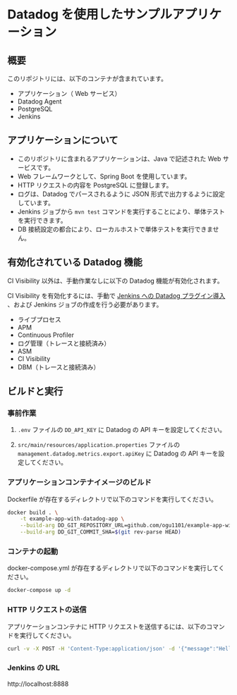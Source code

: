 # Datadog を使用したサンプルアプリケーション

## 概要

このリポジトリには、以下のコンテナが含まれています。

- アプリケーション（ Web サービス）
- Datadog Agent
- PostgreSQL
- Jenkins

## アプリケーションについて

- このリポジトリに含まれるアプリケーションは、Java で記述された Web サービスです。
- Web フレームワークとして、Spring Boot を使用しています。
- HTTP リクエストの内容を PostgreSQL に登録します。
- ログは、Datadog でパースされるように JSON 形式で出力するように設定しています。
- Jenkins ジョブから `mvn test` コマンドを実行することにより、単体テストを実行できます。
- DB 接続設定の都合により、ローカルホストで単体テストを実行できません。

## 有効化されている Datadog 機能

CI Visibility 以外は、手動作業なしに以下の Datadog 機能が有効化されます。

CI Visibility
を有効化するには、手動で [Jenkins への Datadog プラグイン導入](https://docs.datadoghq.com/ja/continuous_integration/pipelines/jenkins/?tab=linux#datadog-jenkins-%E3%83%97%E3%83%A9%E3%82%B0%E3%82%A4%E3%83%B3%E3%82%92%E3%82%A4%E3%83%B3%E3%82%B9%E3%83%88%E3%83%BC%E3%83%AB)
、および Jenkins ジョブの作成を行う必要があります。

- ライブプロセス
- APM
- Continuous Profiler
- ログ管理（トレースと接続済み）
- ASM
- CI Visibility
- DBM（トレースと接続済み）

## ビルドと実行

### 事前作業

1. `.env` ファイルの `DD_API_KEY` に Datadog の API キーを設定してください。

2. `src/main/resources/application.properties` ファイルの `management.datadog.metrics.export.apiKey` に Datadog の API
   キーを設定してください。

### アプリケーションコンテナイメージのビルド

Dockerfile が存在するディレクトリで以下のコマンドを実行してください。

```bash
docker build . \
    -t example-app-with-datadog-app \
    --build-arg DD_GIT_REPOSITORY_URL=github.com/ogu1101/example-app-with-datadog \
    --build-arg DD_GIT_COMMIT_SHA=$(git rev-parse HEAD)
```

### コンテナの起動

docker-compose.yml が存在するディレクトリで以下のコマンドを実行してください。

```bash
docker-compose up -d
```

### HTTP リクエストの送信

アプリケーションコンテナに HTTP リクエストを送信するには、以下のコマンドを実行してください。

```bash
curl -v -X POST -H 'Content-Type:application/json' -d '{"message":"Hello", "target":"Kagetaka"}' 127.0.0.1:8080/greeting
```

### Jenkins の URL

http://localhost:8888
